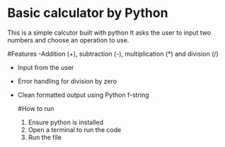 # Basic calculator by Python
This is a simple calcutor built with python
It asks the user to input two numbers and choose an operation to use.

#Features
-Addition (+), subtraction (-), multiplication (*) and division (/)
- Input from the user
- Error handling for division by zero
- Clean formatted output using Python f-string

  #How to run
  1. Ensure python is installed
  2. Open a terminal to run the code
  3. Run the file
